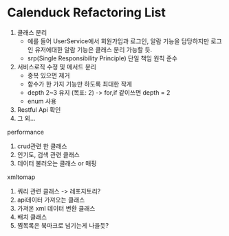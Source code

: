 # Calenduck Refactoring List

1. 클래스 분리
   - 예를 들어 UserService에서 회원가입과 로그인, 알람 기능을 담당하지만 로그인 유저에대한 알람 기능은 클래스 분리 가능할 듯. 
   - srp(Single Responsibility Principle) 단일 책임 원칙 준수
2. 서비스로직 수정 및 메서드 분리
   - 중복 있으면 제거
   - 함수가 한 가지 기능만 하도록 최대한 작게
   - depth 2~3 유지 (목표: 2) -> for,if 같이쓰면 depth = 2
   - enum 사용
3. Restful Api 확인
4. 그 외...

performance
1. crud관련 한 클래스
2. 인기도, 검색 관련 클래스
3. 데이터 불러오는 클래스 or 매핑

xmltomap
1. 쿼리 관련 클래스 -> 레포지토리?
2. api데이터 가져오는 클래스
3. 가져온 xml 데이터 변환 클래스
4. 배치 클래스
5. 찜목록은 북마크로 넘기는게 나을듯?


